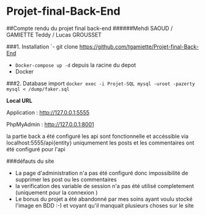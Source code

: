 # Projet-final-Back-End
##Compte rendu du projet final back-end
######Mehdi SAOUD / GAMIETTE Teddy / Lucas GROUSSET

###1. Installation
`- git clone https://github.com/tgamiette/Projet-final-Back-End
- `Docker-compose up -d` depuis la racine du depot  
- Docker 


###2. Database import
`docker exec -i Projet-SQL mysql -uroot -pazerty mysql < /dump/faker.sql`

**Local URL**

Application : http://127.0.0.1:5555

PhpMyAdmin : http://127.0.0.1:8001

la partie back a été configuré
les api sont fonctionnelle et accéssible via localhost:5555/api{entity}
uniqumement les posts et les commentaires ont été configuré pour l'api


###défauts du site

 - La page d'administration n'a pas été configuré donc impossibilité de supprimer les post ou les commentaires
 - la verification des variable de session n'a pas été utilisé completement (uniquement pour la connexion )
 - Le bonus du projet a été abandonné par mes soins ayant voulu stocké l'image en BDD :-) et voyant qu'il manquait
 plusieurs choses sur le site